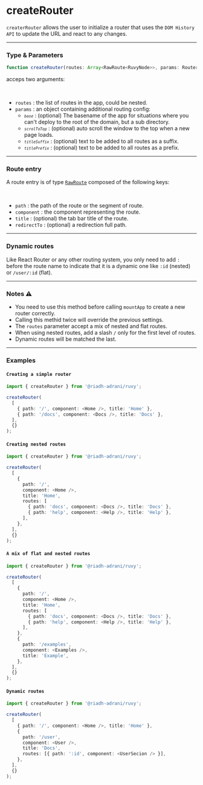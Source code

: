 # createRouter

`createrRouter` allows the user to initialize a router that uses the `DOM History API` to update the URL and react to any changes.

<hr/>

### Type & Parameters

```ts
function createRouter(routes: Array<RawRoute<RuvyNode>>, params: RouterParams): void;
```

acceps two arguments:

<br/>

- `routes` : the list of routes in the app, could be nested.
- `params` : an object containing additional routing config:
  - <small>_`base`_</small> : (optional) The basename of the app for situations where you can't deploy to the root of the domain, but a sub directory.
  - <small>_`scrolToTop`_</small> : (optional) auto scroll the window to the top when a new page loads.
  - <small>_`titleSuffix`_</small> : (optional) text to be added to all routes as a suffix.
  - <small>_`titlePrefix`_</small> : (optional) text to be added to all routes as a prefix.

<hr/>

### Route entry

A route entry is of type [`RawRoute`](/docs/types#rawroutes) composed of the following keys:

<br/>

- `path` : the path of the route or the segment of route.
- `component` : the component representing the route.
- `title` : (optional) the tab bar title of the route.
- `redirectTo` : (optional) a redirection full path.

<hr/>

### Dynamic routes

Like React Router or any other routing system, you only need to add `:` before the route name to indicate that it is a dynamic one like `:id` (nested) or `/user/:id` (flat).

<hr/>

### Notes ⚠️

- You need to use this method before calling `mountApp` to create a new router correctly.
- Calling this methid twice will override the previous settings.
- The `routes` parameter accept a mix of nested and flat routes.
- When using nested routes, add a slash `/` only for the first level of routes.
- Dynamic routes will be matched the last.

<hr/>

### Examples

#### `Creating a simple router`

```ts
import { createRouter } from '@riadh-adrani/ruvy';

createRouter(
  [
    { path: '/', component: <Home />, title: 'Home' },
    { path: '/docs', component: <Docs />, title: 'Docs' },
  ],
  {}
);
```

#### `Creating nested routes`

```ts
import { createRouter } from '@riadh-adrani/ruvy';

createRouter(
  [
    {
      path: '/',
      component: <Home />,
      title: 'Home',
      routes: [
        { path: 'docs', component: <Docs />, title: 'Docs' },
        { path: 'help', component: <Help />, title: 'Help' },
      ],
    },
  ],
  {}
);
```

#### `A mix of flat and nested routes`

```ts
import { createRouter } from '@riadh-adrani/ruvy';

createRouter(
  [
    {
      path: '/',
      component: <Home />,
      title: 'Home',
      routes: [
        { path: 'docs', component: <Docs />, title: 'Docs' },
        { path: 'help', component: <Help />, title: 'Help' },
      ],
    },
    {
      path: '/examples',
      component: <Examples />,
      title: 'Example',
    },
  ],
  {}
);
```

#### `Dynamic routes`

```ts
import { createRouter } from '@riadh-adrani/ruvy';

createRouter(
  [
    { path: '/', component: <Home />, title: 'Home' },
    {
      path: '/user',
      component: <User />,
      title: 'Docs',
      routes: [{ path: ':id', component: <UserSecion /> }],
    },
  ],
  {}
);
```

